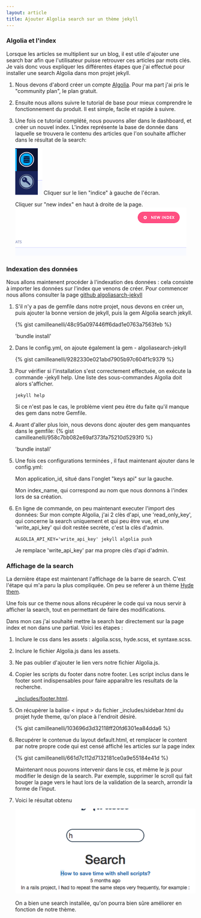 ```yaml
---
layout: article
title: Ajouter Algolia search sur un thème jekyll
---
```


### Algolia et l'index ###

Lorsque les articles se multiplient sur un blog, il est utile d'ajouter une search bar afin que l'utilisateur puisse retrouver ces articles par mots clés. 
Je vais donc vous expliquer les différentes étapes que j'ai effectué pour installer une search Algolia dans mon projet jekyll.

1. Nous devons d'abord créer un compte [Algolia](https://www.algolia.com). Pour ma part j'ai pris le "community plan", le plan gratuit.

2. Ensuite nous allons suivre le tutorial de base pour mieux comprendre le fonctionnement du produit. Il est simple, facile et rapide à suivre.

3. Une fois ce tutorial complété, nous pouvons aller dans le dashboard, et créer un nouvel index. 
	L'index représente la base de donnée dans laquelle se trouvera le contenu des articles que l'on souhaite afficher dans le résultat de la search:

	![index](/images/blogAlgoliaSite.png)
	Cliquer sur le lien "indice" à gauche de l'écran.

	Cliquer sur "new index" en haut à droite de la page.
	![index](/images/index-alg.png)

### Indexation des données ###

Nous allons maintenent procéder à l'indexation des données : cela consiste à importer les données sur l'index que venons de créer.
Pour commencer nous allons consulter la page [github algoliasarch-jekyll](https://github.com/algolia/algoliasearch-jekyll)

1. S'il n'y a pas de gemfile dans notre projet, nous devons en créer un, puis ajouter la bonne version de jekyll, puis la gem Algolia search jekyll.

	{% gist camilleanelli/48c95a097446ff6dad1e0763a7563feb %}


	'bundle install'
	

2. Dans le config.yml, on ajoute également la gem - algoliasearch-jekyll

	{% gist camilleanelli/9282330e021abd7905b97c604f1c9379 %}

3. Pour vérifier si l'installation s'est correctement effectuée, on exécute la commande -jekyll help. Une liste des sous-commandes Algolia doit alors s'afficher.

	```
	jekyll help
	```

	Si ce n'est pas le cas, le problème vient peu être du faite qu'il manque des gem dans notre Gemfile.

4. Avant d'aller plus loin, nous devons donc ajouter des gem manquantes dans le gemfile:
	{% gist camilleanelli/958c7bb082e69af373fa75210d5293f0 %} 

	'bundle install'

5. Une fois ces configurations terminées , il faut maintenant ajouter dans le config.yml:

	Mon application_id, situé dans l'onglet "keys api" sur la gauche.

	Mon index_name, qui correspond au nom que nous donnons à l'index lors de sa création.

6. En ligne de commande, on peu maintenant executer l'import des données: 
	Sur mon compte Algolia, j'ai 2 clès d'api, une 'read_only_key', qui concerne la search uniquement et qui peu être vue, et une 'write_api_key' qui doit restée secrète, c'est la clès d'admin.

	```
	ALGOLIA_API_KEY='write_api_key' jekyll algolia push
	```

	Je remplace 'write_api_key' par ma propre clès d'api d'admin.

### Affichage de la search ###

La dernière étape est maintenant l'affichage de la barre de search.
C'est l'étape qui m'a paru la plus compliquée.
On peu se referer à un thème [Hyde them](https://github.com/algolia/algoliasearch-jekyll-hyde).

Une fois sur ce theme nous allons récupérer le code qui va nous servir à afficher la search, tout en permettant de faire des modifications.

Dans mon cas j'ai souhaité mettre la search bar directement sur la page index et non dans une partial. Voici les étapes :

1. Inclure le css dans les assets : algolia.scss, hyde.scss, et syntaxe.scss. 

2. Inclure le fichier Algolia.js dans les assets.

4. Ne pas oublier d'ajouter le lien vers notre fichier Algolia.js.

3. Copier les scripts du footer dans notre footer. Les script inclus dans le footer sont indispensables pour faire apparaître les resultats de la recherche.

	[_includes/footer.html](https://github.com/algolia/algoliasearch-jekyll-hyde/blob/master/_includes/footer.html).

4. On récupèrer la balise < input > du fichier _includes/sidebar.html du projet hyde theme, qu'on place à l'endroit désiré.

	{% gist camilleanelli/103696d3d32118ff20fd6301ea84dda6 %}

5. Recupérer le contenue du layout default.html, et remplacer le content par notre propre code qui est censé affiché les articles sur la page index

	{% gist camilleanelli/661d7c112d7132181ce0a9e55184e41d %}
	

	Maintenant nous pouvons intervenir dans le css, et même le js pour modifier le design de la search. Par exemple, supprimer le scroll qui fait bouger la page vers le haut lors de la validation de la search, arrondir la forme de l'input.

6. Voici le résultat obtenu 

	![result](/images/algoliaResultblog.png)

	On a bien une search installée, qu'on pourra bien sûre améliorer en fonction de notre thème.






